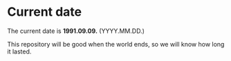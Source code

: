 # Current date

The current date is **1991.09.09.** (YYYY.MM.DD.)

This repository will be good when the world ends, so we will know how long it lasted.